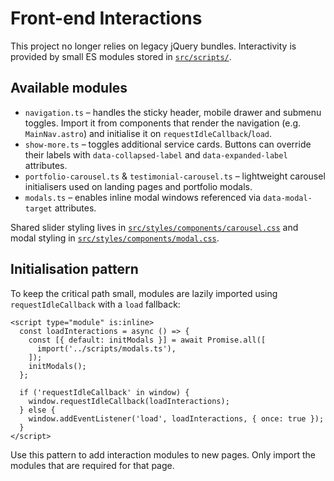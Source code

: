 # Front-end Interactions

This project no longer relies on legacy jQuery bundles. Interactivity is provided by small ES modules stored in [`src/scripts/`](../src/scripts).

## Available modules

- `navigation.ts` – handles the sticky header, mobile drawer and submenu toggles. Import it from components that render the navigation (e.g. `MainNav.astro`) and initialise it on `requestIdleCallback`/`load`.
- `show-more.ts` – toggles additional service cards. Buttons can override their labels with `data-collapsed-label` and `data-expanded-label` attributes.
- `portfolio-carousel.ts` & `testimonial-carousel.ts` – lightweight carousel initialisers used on landing pages and portfolio modals.
- `modals.ts` – enables inline modal windows referenced via `data-modal-target` attributes.

Shared slider styling lives in [`src/styles/components/carousel.css`](../src/styles/components/carousel.css) and modal styling in [`src/styles/components/modal.css`](../src/styles/components/modal.css).

## Initialisation pattern

To keep the critical path small, modules are lazily imported using `requestIdleCallback` with a `load` fallback:

```astro
<script type="module" is:inline>
  const loadInteractions = async () => {
    const [{ default: initModals }] = await Promise.all([
      import('../scripts/modals.ts'),
    ]);
    initModals();
  };

  if ('requestIdleCallback' in window) {
    window.requestIdleCallback(loadInteractions);
  } else {
    window.addEventListener('load', loadInteractions, { once: true });
  }
</script>
```

Use this pattern to add interaction modules to new pages. Only import the modules that are required for that page.
